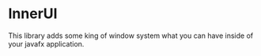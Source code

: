 # InnerUI
This library adds some king of window system what you can have inside of your javafx application.
